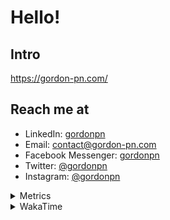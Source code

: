 # Hello!

## Intro

<https://gordon-pn.com/>

## Reach me at

- LinkedIn: [gordonpn](https://www.linkedin.com/in/gordonpn/)
- Email: [contact@gordon-pn.com](mailto:contact@gordon-pn.com)
- Facebook Messenger: [gordonpn](https://www.messenger.com/t/Gordonpn)
- Twitter: [@gordonpn](https://twitter.com/Gordonpn)
- Instagram: [@gordonpn](https://www.instagram.com/gordonpn/)

<details>
  <summary>Metrics</summary>

  <img align="center" src="https://github.com/gordonpn/gordonpn/blob/master/github-metrics.svg" alt="GitHub Metrics">

</details>

<details>
  <summary>WakaTime</summary>

  <!--START_SECTION:waka-->
📊 **This Week I Spent My Time On** 

```text
💬 Programming Languages: 
Other                    31 hrs 47 mins      ███████████████████████░░   90.69 % 
Java                     1 hr 35 mins        █░░░░░░░░░░░░░░░░░░░░░░░░   04.55 % 
JavaScript               31 mins             ░░░░░░░░░░░░░░░░░░░░░░░░░   01.50 % 
Brazil Dependency Config 26 mins             ░░░░░░░░░░░░░░░░░░░░░░░░░   01.24 % 
HTML                     22 mins             ░░░░░░░░░░░░░░░░░░░░░░░░░   01.05 % 

🔥 Editors: 
Chrome                   21 hrs 37 mins      ███████████████░░░░░░░░░░   61.68 % 
Slack                    3 hrs 31 mins       ███░░░░░░░░░░░░░░░░░░░░░░   10.06 % 
iTerm2                   2 hrs 30 mins       ██░░░░░░░░░░░░░░░░░░░░░░░   07.15 % 
IntelliJ IDEA            2 hrs 17 mins       ██░░░░░░░░░░░░░░░░░░░░░░░   06.54 % 
Messages                 1 hr 30 mins        █░░░░░░░░░░░░░░░░░░░░░░░░   04.30 % 
```


 Last Updated on 10/05/2025 16:26:36 UTC
<!--END_SECTION:waka-->
</details>
